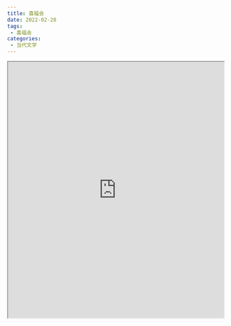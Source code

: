 ```yaml
---
title: 喜福会
date: 2022-02-28
tags:
 - 喜福会
categories:
 - 当代文学
---
```




<iframe src="http://localhost:8080/pdf/web/viewer.html?file=https://vkceyugu.cdn.bspapp.com/VKCEYUGU-e9075d72-0451-48df-afe1-d46932ae4554/73885c2c-9484-4923-85a7-e98fac2358fb.pdf" width="100%" height="600px"></iframe>